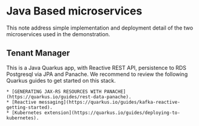 # Java Based microservices

This note address simple implementation and deployment detail of the two microservices used in the demonstration.

## Tenant Manager

This is a Java Quarkus app, with Reactive REST API, persistence to RDS Postgresql via JPA and Panache. We recommend to review the following Quarkus guides to get started on this stack.

    * [GENERATING JAX-RS RESOURCES WITH PANACHE](https://quarkus.io/guides/rest-data-panache).
    * [Reactive messaging](https://quarkus.io/guides/kafka-reactive-getting-started).
    * [Kubernetes extension](https://quarkus.io/guides/deploying-to-kubernetes).

